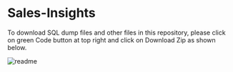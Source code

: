 # Sales-Insights

To download SQL dump files and other files in this repository, please click on green Code button at top right and click on Download Zip as shown below.


![readme](https://user-images.githubusercontent.com/127584477/227871130-67d3b339-e0a9-4d58-ba22-821ea4d0d8b3.JPG)
